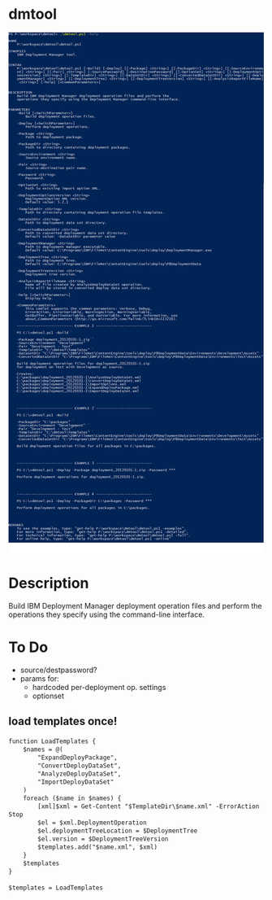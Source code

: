 # dmtool

![.\dmtool.ps1 -Help](help.png)

# Description

Build IBM Deployment Manager deployment operation files and perform the
operations they specify using the command-line interface.

# To Do

* source/destpassword?
* params for:
   * hardcoded per-deployment op. settings
   * optionset

## load templates once!

```
function LoadTemplates {
    $names = @(
        "ExpandDeployPackage",
        "ConvertDeployDataSet",
        "AnalyzeDeployDataSet",
        "ImportDeployDataSet"
    )
    foreach ($name in $names) {
        [xml]$xml = Get-Content "$TemplateDir\$name.xml" -ErrorAction Stop
        $el = $xml.DeploymentOperation
        $el.deploymentTreeLocation = $DeploymentTree
        $el.version = $DeploymentTreeVersion
        $templates.add("$name.xml", $xml)
    }
    $templates
}

$templates = LoadTemplates
```

